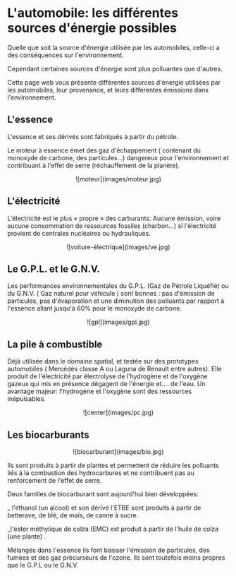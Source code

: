 L'automobile: les différentes sources d'énergie possibles
=========================================================

Quelle que soit la source d'énergie utilisée par les automobiles, celle-ci a des conséquences sur l'environnement.

Cependant certaines sources d'énergie sont plus polluantes que d'autres.

 

Cette page web vous présente différentes sources d'énergie utilisées par les automobiles, leur provenance, et leurs différentes émissions dans l'environnement.

## L'essence 	

 L'essence et ses dérivés sont fabriqués à partir du pétrole.

Le moteur à essence émet des gaz d'échappement ( contenant du monoxyde de carbone, des particules...) dangereux pour l'environnement et contribuant à l'effet de serre (réchauffement de la planète).	

<center>
![moteur](images/moteur.jpg)
</center>
		
## L'électricité 	

L'électricité est le plus « propre » des carburants: Aucune émission, voire aucune consommation de ressources fossiles (charbon...) si l'électricité provient de centrales nucléaires ou hydrauliques.
	
<center>
![voiture-électrique](images/ve.jpg)
</center>
	
## Le G.P.L. et le G.N.V. 	

Les performances environnementales du G.P.L. (Gaz de Pétrole Liquéfié) ou du G.N.V. ( Gaz naturel pour véhicule ) sont bonnes : pas d'émission de particules, pas d'évaporation et une diminution des polluants par rapport à l'essence allant jusqu'à 60% pour le monoxyde de carbone.		

<center>
![gpl](images/gpl.jpg)
</center>

## La pile à combustible

Déjà utilisée dans le domaine spatial, et testée sur des prototypes automobiles ( Mercédès classe A ou Laguna de Renault entre autres). Elle produit de l'électricité par électrolyse de l'hydrogène et de l'oxygène gazeux qui mis en présence dégagent de l'énergie et.... de l'eau. Un avantage majeur: l'hydrogène et l'oxygène sont des ressources inépuisables.
		
<center>
![center](images/pc.jpg)
</center>

## Les biocarburants

<center>
![biocarburant](images/bio.jpg)
</center>

Ils sont produits à partir de plantes et permettent de réduire les polluants liés à la combustion des hydrocarbures et ne contribuent pas au renforcement de l'effet de serre.

Deux familles de biocarburant sont aujourd'hui bien développées:

_ l'éthanol (un alcool) et son dérivé l'ETBE sont produits à partir de betterave, de blé, de maïs, de canne à sucre.

 

_l'ester méthylique de colza (EMC) est produit à partir de l'huile de colza (une plante) .

Mélangés dans l'essence ils font baisser l'émission de particules, des fumées et des gaz précurseurs de l'ozone. Ils sont toutefois moins propres que le G.P.L ou le G.N.V.